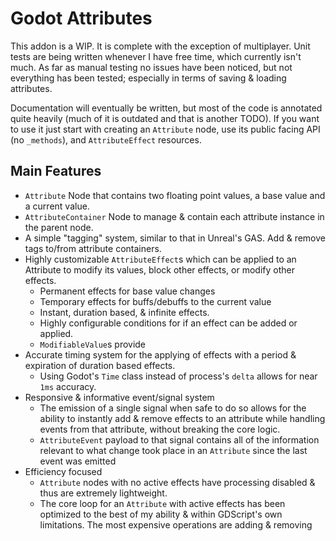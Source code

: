 # Godot Attributes

This addon is a WIP. It is complete with the exception of multiplayer. Unit tests are being written whenever I have free time, which currently isn't much. As far as manual testing no issues have been noticed, but not everything has been tested; especially in terms of saving & loading attributes.

Documentation will eventually be written, but most of the code is annotated quite heavily (much of it is outdated and that is another TODO). If you want to use it just start with creating an `Attribute` node, use its public facing API (no `_methods`), and `AttributeEffect` resources.

## Main Features
- `Attribute` Node that contains two floating point values, a base value and a current value.
- `AttributeContainer` Node to manage & contain each attribute instance in the parent node.
- A simple "tagging" system, similar to that in Unreal's GAS. Add & remove tags to/from attribute containers.
- Highly customizable `AttributeEffect`s which can be applied to an Attribute to modify its values, block other effects, or modify other effects.
	- Permanent effects for base value changes
	- Temporary effects for buffs/debuffs to the current value
	- Instant, duration based, & infinite effects.
	- Highly configurable conditions for if an effect can be added or applied.
	- `ModifiableValue`s provide
- Accurate timing system for the applying of effects with a period & expiration of duration based effects.
	- Using Godot's `Time` class instead of process's `delta` allows for near `1ms` accuracy.
- Responsive & informative event/signal system
	- The emission of a single signal when safe to do so allows for the ability to instantly add & remove effects to an attribute while handling events from that attribute, without breaking the core logic.
	- `AttributeEvent` payload to that signal contains all of the information relevant to what change took place in an `Attribute` since the last event was emitted
- Efficiency focused
	- `Attribute` nodes with no active effects have processing disabled & thus are extremely lightweight. 
	- The core loop for an `Attribute` with active effects has been optimized to the best of my ability & within GDScript's own limitations. The most expensive operations are adding & removing
